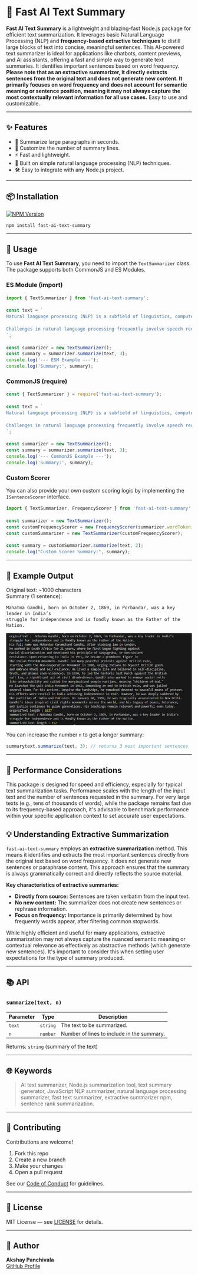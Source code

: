 

# 🧠 Fast AI Text Summary

**Fast AI Text Summary** is a lightweight and blazing-fast Node.js package for efficient text summarization. It leverages basic Natural Language Processing (NLP) and **frequency-based extractive techniques** to distill large blocks of text into concise, meaningful sentences. This AI-powered text summarizer is ideal for applications like chatbots, content previews, and AI assistants, offering a fast and simple way to generate text summaries. It identifies important sentences based on word frequency. **Please note that as an extractive summarizer, it directly extracts sentences from the original text and does not generate new content. It primarily focuses on word frequency and does not account for semantic meaning or sentence position, meaning it may not always capture the most contextually relevant information for all use cases.** Easy to use and customizable.

---

## ✨ Features

- 📜 Summarize large paragraphs in seconds.
- 🔢 Customize the number of summary lines.
- ⚡ Fast and lightweight.
- 🧠 Built on simple natural language processing (NLP) techniques.
- 🛠️ Easy to integrate with any Node.js project.

---

## 📦 Installation

[![NPM Version](https://img.shields.io/npm/v/fast-ai-text-summary.svg)](https://www.npmjs.com/package/fast-ai-text-summary)

```bash
npm install fast-ai-text-summary
```

---

## 🚀 Usage

To use **Fast AI Text Summary**, you need to import the `TextSummarizer` class. The package supports both CommonJS and ES Modules.

### ES Module (import)

```javascript
import { TextSummarizer } from 'fast-ai-text-summary';

const text = `
Natural language processing (NLP) is a subfield of linguistics, computer science, and artificial intelligence concerned with the interactions between computers and human language, in particular how to program computers to process and analyze large amounts of natural language data. The goal is a computer capable of "understanding" the contents of documents, including the contextual nuances of the language within them. The technology can then accurately extract information and insights contained in the documents as well as categorize and organize the documents themselves.

Challenges in natural language processing frequently involve speech recognition, natural language understanding, and natural language generation.
`;

const summarizer = new TextSummarizer();
const summary = summarizer.summarize(text, 3);
console.log('--- ESM Example ---');
console.log('Summary:', summary);
```

### CommonJS (require)

```javascript
const { TextSummarizer } = require('fast-ai-text-summary');

const text = `
Natural language processing (NLP) is a subfield of linguistics, computer science, and artificial intelligence concerned with the interactions between computers and human language, in particular how to program computers to process and analyze large amounts of natural language data. The goal is a computer capable of "understanding" the contents of documents, including the contextual nuances of the language within them. The technology can then accurately extract information and insights contained in the documents as well as categorize and organize the documents themselves.

Challenges in natural language processing frequently involve speech recognition, natural language understanding, and natural language generation.
`;

const summarizer = new TextSummarizer();
const summary = summarizer.summarize(text, 3);
console.log('--- CommonJS Example ---');
console.log('Summary:', summary);
```

### Custom Scorer

You can also provide your own custom scoring logic by implementing the `ISentenceScorer` interface.

```javascript
import { TextSummarizer, FrequencyScorer } from 'fast-ai-text-summary';

const summarizer = new TextSummarizer();
const customFrequencyScorer = new FrequencyScorer(summarizer.wordTokenizer); // Pass the wordTokenizer
const customSummarizer = new TextSummarizer(customFrequencyScorer);

const summary = customSummarizer.summarize(text, 2);
console.log("Custom Scorer Summary:", summary);
```


---

## 🧪 Example Output

Original text: ~1000 characters  
Summary (1 sentence):

```text
Mahatma Gandhi, born on October 2, 1869, in Porbandar, was a key leader in India’s
struggle for independence and is fondly known as the Father of the Nation.
```

![Alt text](https://github.com/AkshayPanchivala/fast-ai-text-summary/blob/main/assets/outputImage.png)


You can increase the number `n` to get a longer summary:

```javascript
summarytext.summarize(text, 3); // returns 3 most important sentences
```
---


## 🚀 Performance Considerations

This package is designed for speed and efficiency, especially for typical text summarization tasks. Performance scales with the length of the input text and the number of sentences requested in the summary. For very large texts (e.g., tens of thousands of words), while the package remains fast due to its frequency-based approach, it's advisable to benchmark performance within your specific application context to set accurate user expectations.

## 💡 Understanding Extractive Summarization

`fast-ai-text-summary` employs an **extractive summarization** method. This means it identifies and extracts the most important sentences directly from the original text based on word frequency. It does not generate new sentences or paraphrase content. This approach ensures that the summary is always grammatically correct and directly reflects the source material.

**Key characteristics of extractive summaries:**

*   **Directly from source:** Sentences are taken verbatim from the input text.
*   **No new content:** The summarizer does not create new sentences or rephrase information.
*   **Focus on frequency:** Importance is primarily determined by how frequently words appear, after filtering common stopwords.

While highly efficient and useful for many applications, extractive summarization may not always capture the nuanced semantic meaning or contextual relevance as effectively as abstractive methods (which generate new sentences). It's important to consider this when setting user expectations for the type of summary produced.

---

## 📚 API

### `summarize(text, n)`

| Parameter | Type     | Description                                      |
|-----------|----------|--------------------------------------------------|
| `text`    | `string` | The text to be summarized.                      |
| `n`       | `number` | Number of lines to include in the summary. |

Returns: `string` (summary of the text)

---

## 🌐 Keywords

> AI text summarizer, Node.js summarization tool, text summary generator, JavaScript NLP summarizer, natural language processing summarizer, fast text summarizer, extractive summarizer npm, sentence rank summarization.

---


## 🤝 Contributing

Contributions are welcome!

1. Fork this repo
2. Create a new branch
3. Make your changes
4. Open a pull request

See our [Code of Conduct](https://github.com/AkshayPanchivala/fast-ai-text-summary/blob/main/CODE_OF_CONDUCT.md) for guidelines.

---

## 📜 License

MIT License — see [LICENSE](https://github.com/AkshayPanchivala/fast-ai-text-summary/blob/main/LICENSE.txt) for details.

---

## 👤 Author

**Akshay Panchivala**  
[GitHub Profile](https://github.com/AkshayPanchivala/fast-ai-text-summary)


